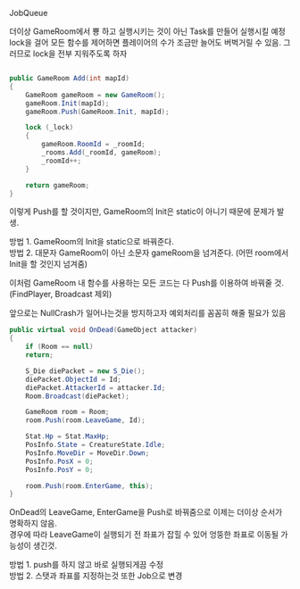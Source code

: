 JobQueue

더이상 GameRoom에서 뿅 하고 실행시키는 것이 아닌 Task를 만들어 실행시킬 예정
lock을 걸어 모든 함수를 제어하면 플레이어의 수가 조금만 늘어도 버벅거릴 수 있음. 그러므로 lock을 전부 지워주도록 하자
```cs

public GameRoom Add(int mapId)  
{  
    GameRoom gameRoom = new GameRoom();  
    gameRoom.Init(mapId);  
    gameRoom.Push(GameRoom.Init, mapId);  

    lock (_lock)
    {
        gameRoom.RoomId = _roomId;
        _rooms.Add(_roomId, gameRoom);
        _roomId++;
    }

    return gameRoom;
}
```



이렇게 Push를 할 것이지만, GameRoom의 Init은 static이 아니기 때문에 문제가 발생.

방법 1. GameRoom의 Init을 static으로 바꿔준다. <br>
방법 2. 대문자 GameRoom이 아닌 소문자 gameRoom을 넘겨준다. (어떤 room에서 Init을 할 것인지 넘겨줌)

이처럼 GameRoom 내 함수를 사용하는 모든 코드는 다 Push를 이용하여 바꿔줄 것. (FindPlayer, Broadcast 제외)

앞으로는 NullCrash가 일어나는것을 방지하고자 예외처리를 꼼꼼히 해줄 필요가 있음

```cs
public virtual void OnDead(GameObject attacker)
{
	if (Room == null)
	return;

	S_Die diePacket = new S_Die();
	diePacket.ObjectId = Id;
	diePacket.AttackerId = attacker.Id;
	Room.Broadcast(diePacket);

	GameRoom room = Room;
	room.Push(room.LeaveGame, Id);

	Stat.Hp = Stat.MaxHp;
	PosInfo.State = CreatureState.Idle;
	PosInfo.MoveDir = MoveDir.Down;
	PosInfo.PosX = 0;
	PosInfo.PosY = 0;

	room.Push(room.EnterGame, this);
}
```

OnDead의 LeaveGame, EnterGame을 Push로 바꿔줌으로 이제는 더이상 순서가 명확하지 않음. <br>
경우에 따라 LeaveGame이 실행되기 전 좌표가 잡힐 수 있어 엉뚱한 좌표로 이동될 가능성이 생긴것. 

방법 1. push를 하지 않고 바로 실행되게끔 수정 <br>
방법 2. 스탯과 좌표를 지정하는것 또한 Job으로 변경
